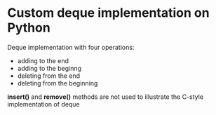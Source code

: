 # Custom deque implementation on Python
Deque implementation with four operations:
- adding to the end
- adding to the beginng
- deleting from the end
- deleting from the beginning

**insert()** and **remove()** methods are not used to illustrate the C-style implementation of deque
